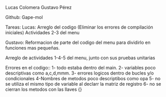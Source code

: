 Lucas Colomera
Gustavo Pérez

Github: Gape-mol

Tareas:
Lucas: Arreglo del codigo (Eliminar los errores de compilación iniciales)
Actividades 2-3 del menu

Gustavo: Reformacion de parte del codigo del menu para dividirlo en funciones mas pequeñas.

Arreglo de actividades 1-4-5 del menu, junto con sus pruebas unitarias

Errores en el codigo:: 
1- todo estaba dentro del main.
2- variables poco descriptivas como a,c,d,mmm.
3- errores logicos dentro de bucles y/o condicionales
4-Nombres de metodos poco descriptibos como opa
5- no se utiliza el mismo tipo de variable al declarr la matriz de registro
6- no se cierran los metodos con las llaves {}


